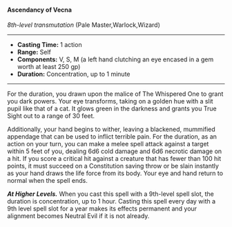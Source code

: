 #### Ascendancy of Vecna
*8th-level transmutation* (Pale Master,Warlock,Wizard)
___
- **Casting Time:** 1 action
- **Range:** Self
- **Components:** V, S, M (a left hand clutching an eye encased in a gem worth at least 250 gp)
- **Duration:** Concentration, up to 1 minute
---
For the duration, you drawn upon the malice of The Whispered One to grant you dark powers. Your eye transforms, taking on a golden hue with a slit pupil like that of a cat. It glows green in the darkness and grants you True Sight out to a range of 30 feet.

Additionally, your hand begins to wither, leaving a blackened, mummified appendage that can be used to inflict terrible pain. For the duration, as an action on your turn, you can make a melee spell attack against a target within 5 feet of you, dealing 6d6 cold damage and 6d6 necrotic damage on a hit. If you score a critical hit against a creature that has fewer than 100 hit points, it must succeed on a Constitution saving throw or be slain instantly as your hand draws the life force from its body. Your eye and hand return to normal when the spell ends.

***At Higher Levels.*** When you cast this spell with a 9th-level spell slot, the duration is concentration, up to 1 hour. Casting this spell every day with a 9th level spell slot for a year makes its effects permanent and your alignment becomes Neutral Evil if it is not already.
